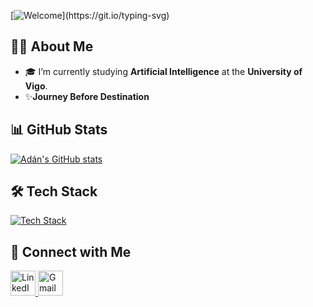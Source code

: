 [![Welcome](https://readme-typing-svg.demolab.com?font=Fira+Code&pause=1000&color=9818F7&width=435&lines=Welcome+to+my+profile!;I'm+an+AI+enthusiast!)](https://git.io/typing-svg)

## 🧙‍♂️ About Me

- 🎓 I’m currently studying **Artificial Intelligence** at the **University of Vigo**.
- ✨**Journey Before Destination**

## 📊 GitHub Stats

<p align="left">
  <a href="https://github.com/AdanAgr">
    <img src="https://github-readme-stats.vercel.app/api?username=AdanAgr&show_icons=true&theme=transparent" alt="Adán's GitHub stats"/>
  </a>
</p>

## 🛠️ Tech Stack

<p align="left">
  <a href="https://skillicons.dev">
    <img src="https://skillicons.dev/icons?i=python,vscode,sklearn,java" alt="Tech Stack" />
  </a>
</p>

## 🤝 Connect with Me

<p align="left">
  <a href="https://www.linkedin.com/in/ad%C3%A1n-gonz%C3%A1lez-rodr%C3%ADguez-a38786263/">
    <img src="https://skillicons.dev/icons?i=linkedin" alt="LinkedIn" width="40" height="40"/>
  </a>
  <a href="mailto:adan.rozaguez@gmail.com">
    <img src="https://skillicons.dev/icons?i=gmail" alt="Gmail" width="40" height="40"/>
  </a>
</p>
